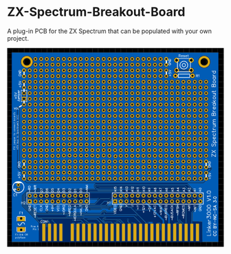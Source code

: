 # ZX-Spectrum-Breakout-Board

A plug-in PCB for the ZX Spectrum that can be populated with your own project.

![Image](Spectrum-breakout-pcb.png)

